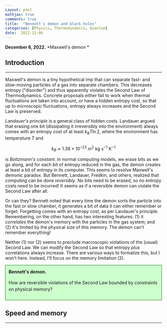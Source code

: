 ```yaml
---
Layout: post
mathjax: true
comments: true
title:  "Bennett's demon and black holes"
categories: [Physics, Thermodynamics, Quantum]
date:  2022-12-06
---
```


**December 6, 2022.** *Maxwell's demon *

## Introduction
---

Maxwell's demon is a tiny hypothetical imp that can separate fast- and
slow-moving particles of a gas into separate chambers. This decreases entropy ("disorder")
and thus apparently violates the Second Law of Thermodynamics.
Concrete proposals either fail to work when thermal fluctuations are
taken into account, or have a hidden entropy
cost, so that up to microscopic fluctuations, entropy always increases
and the Second Law is preserved.

*Landauer's principle* is a general class of hidden costs.
Landauer argued that erasing one bit (dissipating it irreversibly into
the environment) always comes with an entropy cost of at least $k_BT \ln 2$, where
the environment has temperature $T$ and

$$
k_B \approx 1.38 \times 10^{-23} \text{ m}^2\text{ kg s}^{-1} \text{ K}^{-1}
$$

is *Boltzmann's constant*.
In normal computing models, we erase bits as we go along, and
for each bit of entropy reduced in the gas, the demon creates at least
a bit of entropy in its computer.
This seems to resolve Maxwell's demonic paradox. But Bennett,
Landauer, Fredkin, and others, realized
that computing can be done *reversibly*. No bits need to be erased, so
no entropy costs need to be incurred!
It seems as if a reversible demon can violate the Second Law after all.

Or can they?
Bennett noted that every time the demon sorts the particle into the
fast or slow chamber, it
generates a bit of data it can either remember or forget.
Forgetting comes with an entropy cost, as per Landauer's principle.
Remembering, on the other hand, has two interesting features: (1) it
*correlates* the demon's memory with the particles in the gas system;
and (2) it's limited by the physical size of this memory.
The demon can't remember everything!

Neither (1) nor (2) seems to preclude macroscopic violations of the (usual) Second
Law.
We can modify the Second Law so that entropy *plus* correlations
always increase.
There are various ways to formalize this, but I won't here.
Instead, I'll focus on the memory limitation (2).

<div style="background-color: #cfc ; padding: 10px; border: 1px
solid green; line-height:1.5">
<b>Bennett's demon.</b> <br>

How are reversible violations of the Second Law bounded by constraints
on physical memory?
</div>

## Speed and memory
---
